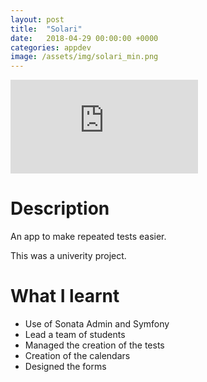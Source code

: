 ```yaml
---
layout: post
title:  "Solari"
date:   2018-04-29 00:00:00 +0000
categories: appdev
image: /assets/img/solari_min.png
---
```


<div class="video-container">
<iframe src="https://www.youtube.com/embed/0c-A07eQrio" title="YouTube video player" frameborder="0" allow="accelerometer; autoplay; clipboard-write; encrypted-media; gyroscope; picture-in-picture" allowfullscreen></iframe>
</div>

# Description
 
An app to make repeated tests easier.


This was a univerity project.

# What I learnt
* Use of Sonata Admin and Symfony
* Lead a team of students
* Managed the creation of the tests
* Creation of the calendars
* Designed the forms

